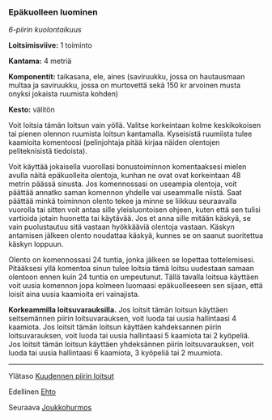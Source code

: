 ### Epäkuolleen luominen

*6-piirin kuolontaikuus*

**Loitsimisviive:** 1 toiminto

**Kantama:** 4 metriä

**Komponentit:** taikasana, ele, aines (saviruukku, jossa on hautausmaan multaa ja saviruukku, jossa on murtovettä sekä 150 kr arvoinen musta onyksi jokaista ruumista kohden)

**Kesto:** välitön

Voit loitsia tämän loitsun vain yöllä. Valitse korkeintaan kolme keskikokoisen tai pienen olennon ruumista loitsun kantamalla. Kyseisistä ruumiista tulee kaamioita komentoosi (pelinjohtaja pitää kirjaa näiden olentojen peliteknisistä tiedoista).

Voit käyttää jokaisella vuorollasi bonustoiminnon komentaaksesi mielen avulla näitä epäkuolleita olentoja, kunhan ne ovat ovat korkeintaan 48 metrin päässä sinusta. Jos komennossasi on useampia olentoja, voit päättää annatko saman komennon yhdelle vai useammalle niistä. Saat päättää minkä toiminnon olento tekee ja minne se liikkuu seuraavalla vuorolla tai sitten voit antaa sille yleisluontoisen ohjeen, kuten että sen tulisi vartioida jotain huonetta tai käytävää. Jos et anna sille mitään käskyä, se vain puolustautuu sitä vastaan hyökkääviä olentoja vastaan. Käskyn antamisen jälkeen olento noudattaa käskyä, kunnes se on saanut suoritettua käskyn loppuun.

Olento on komennossasi 24 tuntia, jonka jälkeen se lopettaa tottelemisesi. Pitääksesi yllä komentoa sinun tulee loitsia tämä loitsu uudestaan samaan olentoon ennen kuin 24 tuntia on umpeutunut. Tällä tavalla loitsua käyttäen voit uusia komennon jopa kolmeen luomaasi epäkuolleeseen sen sijaan, että loisit aina uusia kaamioita eri vainajista.

**Korkeammilla loitsuvarauksilla.** Jos loitsit tämän loitsun käyttäen seitsemännen piirin loitsuvarauksen, voit luoda tai uusia hallintaasi 4 kaamiota. Jos loitsit tämän loitsun käyttäen kahdeksannen piirin loitsuvarauksen, voit luoda tai uusia hallintaasi 5 kaamiota tai 2 kyöpeliä. Jos loitsit tämän loitsun käyttäen yhdeksännen piirin loitsuvarauksen, voit luoda tai uusia hallintaasi 6 kaamiota, 3 kyöpeliä tai 2 muumiota.

---

Ylätaso [Kuudennen piirin loitsut](6_piirin_loitsut)

Edellinen [Ehto](Ehto)

Seuraava [Joukkohurmos](Joukkohurmos)

